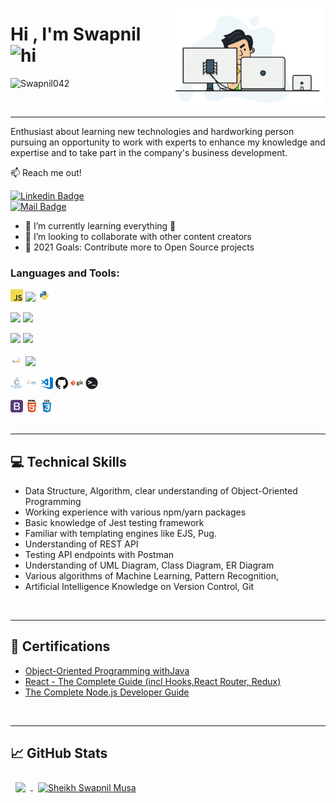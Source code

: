 <a target="_blank" href="#"><img width="250" align="right" src="https://github.com/Swapnil042/Swapnil042/blob/deb25ca1ce60576280b7b9480f8bef47ea650dc7/87162442-bf3e8180-c2e7-11ea-9f2a-53a50306b7ce.gif"></a>
# Hi , I'm Swapnil  <img src="https://user-images.githubusercontent.com/1303154/88677602-1635ba80-d120-11ea-84d8-d263ba5fc3c0.gif" width="28px" alt="hi">
<p align="left"> <img src="https://komarev.com/ghpvc/?username=Swapnil042&label=Profile%20views&color=129e00&style=plastic" alt="Swapnil042" /> </p>


<br />

---
Enthusiast about learning new technologies and
hardworking person pursuing an opportunity to work with
experts to enhance my knowledge and expertise and to
take part in the company's business development.


:mailbox: Reach me out!


[![Linkedin Badge](https://img.shields.io/badge/-rayed_hossain-0e76a8?style=flat&labelColor=0e76a8&logo=linkedin&logoColor=white)](https://www.linkedin.com/in/rayed-hossain/)  
[![Mail Badge](https://img.shields.io/badge/-Mail-c0392b?style=flat&labelColor=c0392b&logo=gmail&logoColor=white)](mailto:smusa.skh@gmail.com)


- 🌱 I’m currently learning everything 🤣
- 👯 I’m looking to collaborate with other content creators
- 🥅 2021 Goals: Contribute more to Open Source projects



### Languages and Tools:
<code><img height="20" src="https://raw.githubusercontent.com/github/explore/80688e429a7d4ef2fca1e82350fe8e3517d3494d/topics/javascript/javascript.png"></code>
<code><img height="20" src="https://upload.wikimedia.org/wikipedia/commons/4/4f/Csharp_Logo.png"></code>
<code><img height="20" src="https://raw.githubusercontent.com/github/explore/80688e429a7d4ef2fca1e82350fe8e3517d3494d/topics/python/python.png"></code>


<code><img height="20" src="https://cdn.icon-icons.com/icons2/2699/PNG/512/reactjs_logo_icon_170805.png"></code>
<code><img height="20" src="https://upload.wikimedia.org/wikipedia/commons/3/30/Redux_Logo.png"></code>

<code><img height="20" src="https://encrypted-tbn0.gstatic.com/images?q=tbn:ANd9GcQ5bW6QIpU8Lv2kDK9F6w7gLmplBcqQsUrfOIO4XOCf3jK4261C40c5-gUrHZkZkwQXcQg&usqp=CAU"></code>
<code><img height="20" src="https://upload.wikimedia.org/wikipedia/commons/d/d9/Node.js_logo.svg"></code>

<code><img height="20" src="https://raw.githubusercontent.com/github/explore/80688e429a7d4ef2fca1e82350fe8e3517d3494d/topics/mysql/mysql.png"></code>
<code><img height="20" src="https://w1.pngwing.com/pngs/340/348/png-transparent-postgresql-logo-psql-blue-text-line-area-thumbnail.png"></code>

<code><img height="20" src="https://raw.githubusercontent.com/github/explore/80688e429a7d4ef2fca1e82350fe8e3517d3494d/topics/c/c.png"></code>
<code><img height="20" src="https://raw.githubusercontent.com/github/explore/80688e429a7d4ef2fca1e82350fe8e3517d3494d/topics/java/java.png"></code>
<code><img height="20" src="https://raw.githubusercontent.com/github/explore/80688e429a7d4ef2fca1e82350fe8e3517d3494d/topics/visual-studio-code/visual-studio-code.png" /></code>
<code><img height="20" src="https://raw.githubusercontent.com/github/explore/78df643247d429f6cc873026c0622819ad797942/topics/github/github.png" /></code>
<code><img height="20" src="https://raw.githubusercontent.com/github/explore/80688e429a7d4ef2fca1e82350fe8e3517d3494d/topics/git/git.png"></code>
<code><img height="20" src="https://raw.githubusercontent.com/github/explore/80688e429a7d4ef2fca1e82350fe8e3517d3494d/topics/terminal/terminal.png" /></code>

<code><img height="20" src="https://raw.githubusercontent.com/github/explore/80688e429a7d4ef2fca1e82350fe8e3517d3494d/topics/bootstrap/bootstrap.png"></code>
<code><img height="20" src="https://raw.githubusercontent.com/github/explore/80688e429a7d4ef2fca1e82350fe8e3517d3494d/topics/html/html.png"></code>
<code><img height="20" src="https://raw.githubusercontent.com/github/explore/80688e429a7d4ef2fca1e82350fe8e3517d3494d/topics/css/css.png"></code>
<br />
<br />

--- 
## :computer: Technical Skills
- Data Structure, Algorithm, clear understanding of Object-Oriented Programming
- Working experience with various npm/yarn packages
- Basic knowledge of Jest testing framework
- Familiar with templating engines like EJS, Pug.
- Understanding of REST API
- Testing API endpoints with Postman
- Understanding of UML Diagram, Class Diagram, ER Diagram
- Various algorithms of Machine Learning, Pattern Recognition,
- Artificial Intelligence Knowledge on Version Control, Git
<br />

---
## 📕 Certifications 
- [Object-Oriented Programming withJava](www.coursera.org/account/accomplishments/certificate/35H3SN75PFYN)
- [React - The Complete Guide (incl Hooks,React Router, Redux)](ww.udemy.com/certificate/UC6d181f35-29dd-43f3-92ead5d42ca242ef)
- [The Complete Node.js Developer Guide](ww.udemy.com/certificate/UC1a5729a5-9164-4884-aa1bc7bc8cc41be5)
<br />

---
## &#x1f4c8; GitHub Stats

<a href="https://github.com/Swapnil042">
  <img align="center" style="margin:0.5rem" src="https://github-readme-stats.vercel.app/api/top-langs/?username=Swapnil042&show_icons=true&theme=gotham" />
</a>

<a href="https://github.com/Swapnil042">
  <img align="center" style="margin:0.5rem" src="https://github-readme-stats.vercel.app/api?username=Swapnil042&show_icons=true&theme=gotham" alt="Sheikh Swapnil Musa" />
</a>
